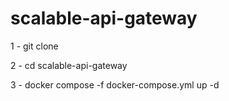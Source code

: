 # scalable-api-gateway
1 - git clone

2 - cd scalable-api-gateway

3 - docker compose -f docker-compose.yml up -d
